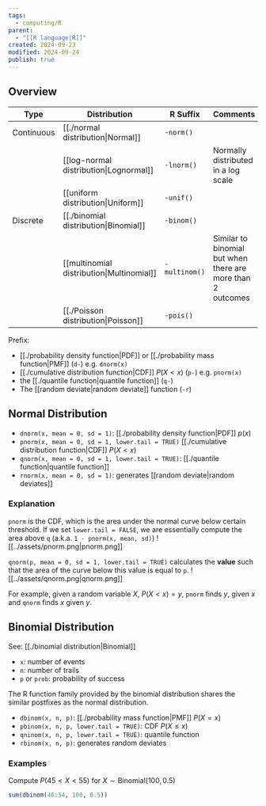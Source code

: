 ```yaml
---
tags:
  - computing/R
parent:
  - "[[R language|R]]"
created: 2024-09-23
modified: 2024-09-24
publish: true
---
```

## Overview

| Type       | Distribution                              | R Suffix      | Comments                                                    |
| ---------- | ----------------------------------------- | ------------- | ----------------------------------------------------------- |
| Continuous | [[./normal distribution\|Normal]]           | `-norm()`     |                                                             |
|            | [[log-normal distribution\|Lognormal]]    | `-lnorm()`    | Normally distributed in a log scale                         |
|            | [[uniform distribution\|Uniform]]         | `-unif()`     |                                                             |
| Discrete   | [[./binomial distribution\|Binomial]]       | `-binom()`    |                                                             |
|            | [[multinomial distribution\|Multinomial]] | `-multinom()` | Similar to binomial but when there are more than 2 outcomes |
|            | [[./Poisson distribution\|Poisson]]         | `-pois()`     |                                                             |

Prefix:
- [[./probability density function|PDF]] or [[./probability mass function|PMF]] (`d-`) e.g. `dnorm(x)`
- [[./cumulative distribution function|CDF]] $P(X < x)$ (`p-`) e.g. `pnorm(x)`
- the [[./quantile function|quantile function]] (`q-`)
- The [[random deviate|random deviate]] function (`-r`)

## Normal Distribution
- `dnorm(x, mean = 0, sd = 1)`: [[./probability density function|PDF]] $p(x)$
- `pnorm(x, mean = 0, sd = 1, lower.tail = TRUE)` [[./cumulative distribution function|CDF]] $P(X < x)$
- `qnorm(x, mean = 0, sd = 1, lower.tail = TRUE)`: [[./quantile function|quantile function]]
- `rnorm(x, mean = 0, sd = 1)`: generates [[random deviate|random deviates]]

### Explanation
`pnorm` is the CDF, which is the area under the normal curve below certain threshold. If we set `lower.tail = FALSE`, we are essentially compute the area above `q` (a.k.a. `1 - pnorm(x, mean, sd)`)
![[../assets/pnorm.png|pnorm.png]]

`qnorm(p, mean = 0, sd = 1, lower.tail = TRUE)` calculates the **value** such that the area of the curve below this value is equal to `p`.
![[../assets/qnorm.png|qnorm.png]]

For example, given a random variable $X$, $P(X < x) = y$, `pnorm` finds $y$, given $x$ and `qnorm` finds $x$ given $y$.

## Binomial Distribution
See: [[./binomial distribution|Binomial]]
- `x`: number of events
- `n`: number of trails
- `p` or `prob`: probability of success

The R function family provided by the binomial distribution shares the similar postfixes as the normal distribution.
- `dbinom(x, n, p)`: [[./probability mass function|PMF]] $P(X = x)$
- `pbinom(x, n, p, lower.tail = TRUE)`: CDF $P(X \leq x)$
- `qninom(x, n, p, lower.tail = TRUE)`:  quantile function
- `rbinom(x, n, p)`: generates random deviates

### Examples
Compute $P(45 < X < 55)$ for $X \sim \text{Binomial}(100,0.5)$
```r
sum(dbinom(46:54, 100, 0.5))
```